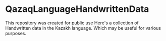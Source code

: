 # QazaqLanguageHandwrittenData

This repository was created for public use
Here's a collection of Handwritten data in the Kazakh language. Which may be useful for various purposes.

